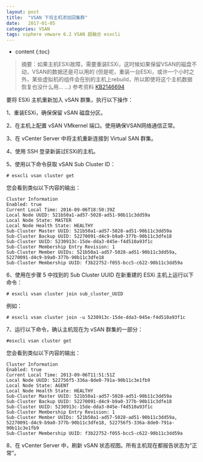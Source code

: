 ```yaml
---
layout: post
title:  "VSAN 下将主机添加回集群"
date:   2017-01-05
categories: VSAN
tags: vsphere vmware 6.2 VSAN 超融合 esxcli
---
```


* content
{:toc}


> 摘要：如果主机ESXi故障，需要重装ESXi，这时候如果保留VSAN的磁盘不动，VSAN的数据还是可以用的 (但是呢，重装一台ESXi，或许一个小时之外，某些虚拟机的组件会在别的主机上rebuild，所以即使将这个主机数据恢复也没什么用... ...)
> 参考资料 [KB2146694](https://kb.vmware.com/selfservice/microsites/search.do?language=en_US&cmd=displayKC&externalId=2146694)  

要将 ESXi 主机重新加入 vSAN 群集，执行以下操作：

1、重装ESXi，确保保留 vSAN 磁盘分区。

2、在主机上配置 vSAN VMkernel 端口。使用确保VSAN网络通信正常。

3、在 vCenter Server 中将主机重新连接到 Virtual SAN 群集。

4、使用 SSH 登录新装过ESXi的主机。

5、使用以下命令获取 vSAN Sub Cluster ID：

`# esxcli vsan cluster get`

您会看到类似以下内容的输出：

	Cluster Information
	Enabled: true
	Current Local Time: 2016-09-06T18:50:39Z
	Local Node UUID: 521b50a1-ad57-5028-ad51-90b11c3dd59a
	Local Node State: MASTER
	Local Node Health State: HEALTHY
	Sub-Cluster Master UUID: 521b50a1-ad57-5028-ad51-90b11c3dd59a
	Sub-Cluster Backup UUID: 52270091-d4c9-b9a0-377b-90b11c3dfe18
	Sub-Cluster UUID: 5230913c-15de-dda3-045e-f4d510a93f1c
	Sub-Cluster Membership Entry Revision: 1
	Sub-Cluster Member UUIDs: 521b50a1-ad57-5028-ad51-90b11c3dd59a, 52270091-d4c9-b9a0-377b-90b11c3dfe18
	Sub-Cluster Membership UUID: f3b22752-f055-bcc5-c622-90b11c3dd59a

6、使用在步骤 5 中找到的 Sub Cluster UUID 在新重建的 ESXi 主机上运行以下命令：

`# esxcli vsan cluster join sub_cluster_UUID`

例如：

`# esxcli vsan cluster join -u 5230913c-15de-dda3-045e-f4d510a93f1c`

7、运行以下命令，确认主机现在为 vSAN 群集的一部分：

`#esxcli vsan cluster get`

您会看到类似以下内容的输出：

	Cluster Information
	Enabled: true
	Current Local Time: 2013-09-06T11:51:51Z
	Local Node UUID: 522756f5-336a-8de0-791a-90b11c3e1fb9
	Local Node State: AGENT
	Local Node Health State: HEALTHY
	Sub-Cluster Master UUID: 521b50a1-ad57-5028-ad51-90b11c3dd59a
	Sub-Cluster Backup UUID: 52270091-d4c9-b9a0-377b-90b11c3dfe18
	Sub-Cluster UUID: 5230913c-15de-dda3-045e-f4d510a93f1c
	Sub-Cluster Membership Entry Revision: 1
	Sub-Cluster Member UUIDs: 521b50a1-ad57-5028-ad51-90b11c3dd59a, 52270091-d4c9-b9a0-377b-90b11c3dfe18, 522756f5-336a-8de0-791a-90b11c3e1fb9
	Sub-Cluster Membership UUID: f3b22752-f055-bcc5-c622-90b11c3dd59a

8、在 vCenter Server 中，刷新 vSAN 状态视图。所有主机现在都报告状态为“正常”。